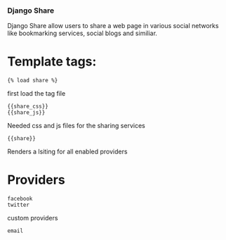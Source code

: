 ### Django Share

Django Share allow users to share a web page in various social networks like bookmarking services, social blogs and similiar.

Template tags:
==============

    {% load share %}

first load the tag file

    {{share_css}}
    {{share_js}}
    
Needed css and js files for the sharing services    
    
    {{share}}    
    
Renders a lsiting for all enabled providers
    
Providers
=========

    facebook
    twitter
 
custom providers
   
    email